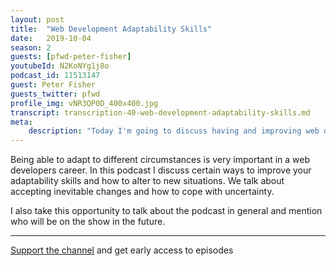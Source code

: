 ```yaml
---
layout: post
title:  "Web Development Adaptability Skills"
date:   2019-10-04
season: 2
guests: [pfwd-peter-fisher]
youtubeId: N2KoNYg1j8o
podcast_id: 11513147
guest: Peter Fisher
guests_twitter: pfwd
profile_img: vNR3QP0D_400x400.jpg
transcript: transcription-40-web-development-adaptability-skills.md
meta:
    description: "Today I'm going to discuss having and improving web development adaptability skills."
---
```

Being able to adapt to different circumstances is very important in a web developers career. In this podcast I discuss certain ways to improve your adaptability skills and how to alter to new situations.
We talk about accepting inevitable changes and how to cope with uncertainty. 

I also take this opportunity to talk about the podcast in general and mention who will be  on the show in the future.

-------------------------------

[Support the channel](https://www.patreon.com/howToCodeWell) and get early access to episodes
